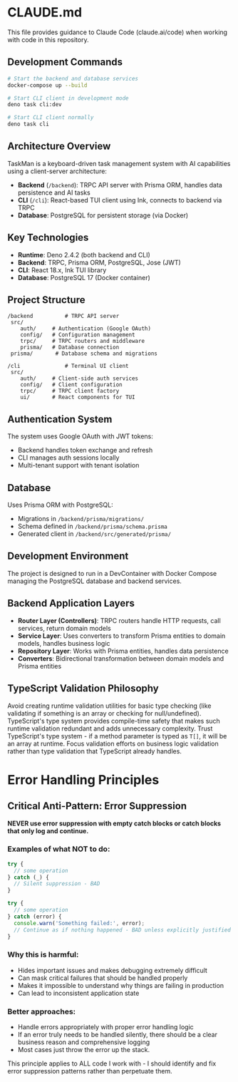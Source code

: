 # CLAUDE.md

This file provides guidance to Claude Code (claude.ai/code) when working with
code in this repository.

## Development Commands

```bash
# Start the backend and database services
docker-compose up --build

# Start CLI client in development mode
deno task cli:dev

# Start CLI client normally
deno task cli
```

## Architecture Overview

TaskMan is a keyboard-driven task management system with AI capabilities using a
client-server architecture:

- **Backend** (`/backend`): TRPC API server with Prisma ORM, handles data
  persistence and AI tasks
- **CLI** (`/cli`): React-based TUI client using Ink, connects to backend via
  TRPC
- **Database**: PostgreSQL for persistent storage (via Docker)

## Key Technologies

- **Runtime**: Deno 2.4.2 (both backend and CLI)
- **Backend**: TRPC, Prisma ORM, PostgreSQL, Jose (JWT)
- **CLI**: React 18.x, Ink TUI library
- **Database**: PostgreSQL 17 (Docker container)

## Project Structure

```
/backend          # TRPC API server
 src/
    auth/     # Authentication (Google OAuth)
    config/   # Configuration management
    trpc/     # TRPC routers and middleware
    prisma/   # Database connection
 prisma/       # Database schema and migrations

/cli              # Terminal UI client
 src/
    auth/     # Client-side auth services
    config/   # Client configuration
    trpc/     # TRPC client factory
    ui/       # React components for TUI
```

## Authentication System

The system uses Google OAuth with JWT tokens:

- Backend handles token exchange and refresh
- CLI manages auth sessions locally
- Multi-tenant support with tenant isolation

## Database

Uses Prisma ORM with PostgreSQL:

- Migrations in `/backend/prisma/migrations/`
- Schema defined in `/backend/prisma/schema.prisma`
- Generated client in `/backend/src/generated/prisma/`

## Development Environment

The project is designed to run in a DevContainer with Docker Compose managing
the PostgreSQL database and backend services.

## Backend Application Layers

- **Router Layer (Controllers)**: TRPC routers handle HTTP requests, call services, return domain models
- **Service Layer**: Uses converters to transform Prisma entities to domain models, handles business logic
- **Repository Layer**: Works with Prisma entities, handles data persistence
- **Converters**: Bidirectional transformation between domain models and Prisma entities

## TypeScript Validation Philosophy

Avoid creating runtime validation utilities for basic type checking (like validating if something is an array or checking for null/undefined). TypeScript's type system provides compile-time safety that makes such runtime validation redundant and adds unnecessary complexity. Trust TypeScript's type system - if a method parameter is typed as `T[]`, it will be an array at runtime. Focus validation efforts on business logic validation rather than type validation that TypeScript already handles.

# Error Handling Principles

## Critical Anti-Pattern: Error Suppression

**NEVER use error suppression with empty catch blocks or catch blocks that only log and continue.**

### Examples of what NOT to do:
```typescript
try {
  // some operation
} catch (_) {
  // Silent suppression - BAD
}

try {
  // some operation  
} catch (error) {
  console.warn('Something failed:', error);
  // Continue as if nothing happened - BAD unless explicitly justified
}
```

### Why this is harmful:
- Hides important issues and makes debugging extremely difficult
- Can mask critical failures that should be handled properly
- Makes it impossible to understand why things are failing in production
- Can lead to inconsistent application state

### Better approaches:
- Handle errors appropriately with proper error handling logic
- If an error truly needs to be handled silently, there should be a clear business reason and comprehensive logging
- Most cases just throw the error up the stack.

This principle applies to ALL code I work with - I should identify and fix error suppression patterns rather than perpetuate them.
